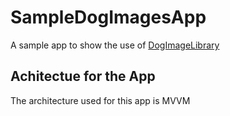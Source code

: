 # SampleDogImagesApp
A sample app to show the use of [DogImageLibrary](https://github.com/shunned11/DogLibrary)

## Achitectue for the App
The architecture used for this app is MVVM
